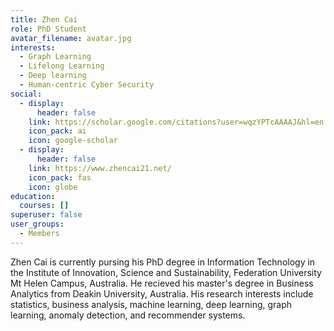 ```yaml
---
title: Zhen Cai
role: PhD Student
avatar_filename: avatar.jpg
interests:
  - Graph Learning
  - Lifelong Learning
  - Deep learning
  - Human-centric Cyber Security
social:
  - display:
      header: false
    link: https://scholar.google.com/citations?user=wqzYPTcAAAAJ&hl=en
    icon_pack: ai
    icon: google-scholar
  - display:
      header: false
    link: https://www.zhencai21.net/
    icon_pack: fas
    icon: globe
education:
  courses: []
superuser: false
user_groups:
  - Members
---
```

Zhen Cai is currently pursing his PhD degree in Information Technology in the Institute of Innovation, Science and Sustainability, Federation University Mt Helen Campus, Australia. He recieved his master's degree in Business Analytics from Deakin University, Australia. His research interests include statistics, business analysis, machine learning, deep learning, graph learning, anomaly detection, and recommender systems.